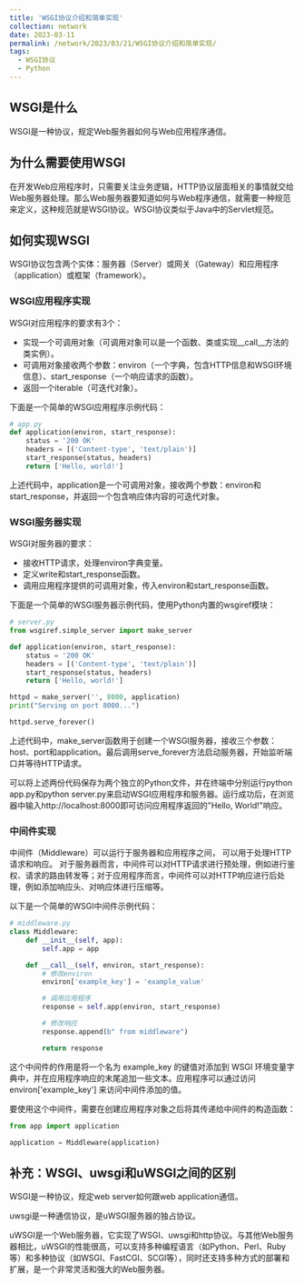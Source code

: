 ```yaml
---
title: 'WSGI协议介绍和简单实现'
collection: network
date: 2023-03-11
permalink: /network/2023/03/21/WSGI协议介绍和简单实现/
tags:
  - WSGI协议
  - Python
---
```


## WSGI是什么

WSGI是一种协议，规定Web服务器如何与Web应用程序通信。

## 为什么需要使用WSGI

在开发Web应用程序时，只需要关注业务逻辑，HTTP协议层面相关的事情就交给Web服务器处理。那么Web服务器要知道如何与Web程序通信，就需要一种规范来定义，这种规范就是WSGI协议。WSGI协议类似于Java中的Servlet规范。

## 如何实现WSGI

WSGI协议包含两个实体：服务器（Server）或网关（Gateway）和应用程序（application）或框架（framework）。

### WSGI应用程序实现

WSGI对应用程序的要求有3个：

- 实现一个可调用对象（可调用对象可以是一个函数、类或实现__call__方法的类实例）。
- 可调用对象接收两个参数：environ（一个字典，包含HTTP信息和WSGI环境信息）、start_response（一个响应请求的函数）。
- 返回一个iterable（可迭代对象）。

下面是一个简单的WSGI应用程序示例代码：

```python
# app.py
def application(environ, start_response):
    status = '200 OK'
    headers = [('Content-type', 'text/plain')]
    start_response(status, headers)
    return ['Hello, world!']
```

上述代码中，application是一个可调用对象，接收两个参数：environ和start_response，并返回一个包含响应体内容的可迭代对象。

### WSGI服务器实现

WSGI对服务器的要求：

- 接收HTTP请求，处理environ字典变量。
- 定义write和start_response函数。
- 调用应用程序提供的可调用对象，传入environ和start_response函数。

下面是一个简单的WSGI服务器示例代码，使用Python内置的wsgiref模块：

```python
# server.py
from wsgiref.simple_server import make_server

def application(environ, start_response):
    status = '200 OK'
    headers = [('Content-type', 'text/plain')]
    start_response(status, headers)
    return ['Hello, world!']

httpd = make_server('', 8000, application)
print("Serving on port 8000...")

httpd.serve_forever()
```

上述代码中，make_server函数用于创建一个WSGI服务器，接收三个参数：host、port和application。最后调用serve_forever方法启动服务器，开始监听端口并等待HTTP请求。

可以将上述两份代码保存为两个独立的Python文件，并在终端中分别运行python app.py和python server.py来启动WSGI应用程序和服务器。运行成功后，在浏览器中输入http://localhost:8000即可访问应用程序返回的"Hello, World!"响应。

### 中间件实现

中间件（Middleware）可以运行于服务器和应用程序之间， 可以用于处理HTTP请求和响应。
对于服务器而言，中间件可以对HTTP请求进行预处理，例如进行鉴权、请求的路由转发等；对于应用程序而言，中间件可以对HTTP响应进行后处理，例如添加响应头、对响应体进行压缩等。

以下是一个简单的WSGI中间件示例代码：
```python
# middleware.py
class Middleware:
    def __init__(self, app):
        self.app = app

    def __call__(self, environ, start_response):
        # 修改environ
        environ['example_key'] = 'example_value'

        # 调用应用程序
        response = self.app(environ, start_response)

        # 修改响应
        response.append(b" from middleware")

        return response
```
这个中间件的作用是将一个名为 example_key 的键值对添加到 WSGI 环境变量字典中，并在应用程序响应的末尾追加一些文本。应用程序可以通过访问 environ['example_key'] 来访问中间件添加的值。

要使用这个中间件，需要在创建应用程序对象之后将其传递给中间件的构造函数：
```python
from app import application

application = Middleware(application)
```

## 补充：WSGI、uwsgi和uWSGI之间的区别

WSGI是一种协议，规定web server如何跟web application通信。

uwsgi是一种通信协议，是uWSGI服务器的独占协议。

uWSGI是一个Web服务器，它实现了WSGI、uwsgi和http协议。与其他Web服务器相比，uWSGI的性能很高，可以支持多种编程语言（如Python、Perl、Ruby等）和多种协议（如WSGI、FastCGI、SCGI等），同时还支持多种方式的部署和扩展，是一个非常灵活和强大的Web服务器。

